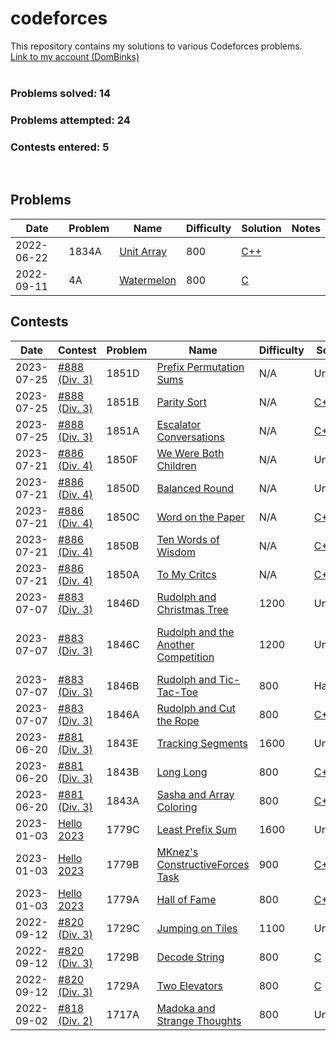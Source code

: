 # codeforces
This repository contains my solutions to various Codeforces problems.
<br>[Link to my account (DomBinks)](https://codeforces.com/profile/DomBinks/)<br>
<br>
### Problems solved: 14
### Problems attempted: 24
### Contests entered: 5
<br>

## Problems
| Date | Problem | Name | Difficulty | Solution | Notes |
| ---- | ------- | ---- | ---------- | -------- | ----- |
| 2022-06-22 | 1834A | [Unit Array](https://codeforces.com/problemset/problem/1834/A/) | 800 | [C++](./problems/1834A-Unit-Array.cpp) | |
| 2022-09-11 | 4A | [Watermelon](https://codeforces.com/problemset/problem/4/A/) | 800 | [C](./problems/4A-Watermelon.c) | |

## Contests 
| Date | Contest | Problem | Name | Difficulty | Solution | Notes |
| ---- | ------- | ------- | ---- | ---------- | -------- | --------------------- |
| 2023-07-25 | [#888 (Div. 3)](https://codeforces.com/contest/1851/) | 1851D | [Prefix Permutation Sums](https://codeforces.com/contest/1851/problem/D/) | N/A | Unsolved | |
| 2023-07-25 | [#888 (Div. 3)](https://codeforces.com/contest/1851/) | 1851B | [Parity Sort](https://codeforces.com/contest/1851/problem/B/) | N/A | [C++](./contests/888/b.cpp) | |
| 2023-07-25 | [#888 (Div. 3)](https://codeforces.com/contest/1851/) | 1851A | [Escalator Conversations](https://codeforces.com/contest/1851/problem/A/) | N/A | [C++](./contests/888/a.cpp) | |
| 2023-07-21 | [#886 (Div. 4)](https://codeforces.com/contest/1850/) | 1850F | [We Were Both Children](https://codeforces.com/contest/1850/problem/F/) | N/A | Unsolved | |
| 2023-07-21 | [#886 (Div. 4)](https://codeforces.com/contest/1850/) | 1850D | [Balanced Round](https://codeforces.com/contest/1850/problem/D/) | N/A | Unsolved | |
| 2023-07-21 | [#886 (Div. 4)](https://codeforces.com/contest/1850/) | 1850C | [Word on the Paper](https://codeforces.com/contest/1850/problem/C/) | N/A | [C++](./contests/886/c.cpp) | |
| 2023-07-21 | [#886 (Div. 4)](https://codeforces.com/contest/1850/) | 1850B | [Ten Words of Wisdom](https://codeforces.com/contest/1850/problem/B/) | N/A | [C++](./contests/886/b.cpp) | |
| 2023-07-21 | [#886 (Div. 4)](https://codeforces.com/contest/1850/) | 1850A | [To My Critcs](https://codeforces.com/contest/1850/problem/A/) | N/A | [C++](./contests/886/a.cpp) | |
| 2023-07-07 | [#883 (Div. 3)](https://codeforces.com/contest/1846/) | 1846D | [Rudolph and Christmas Tree](https://codeforces.com/contest/1846/problem/D/) | 1200 | Unsolved | |
| 2023-07-07 | [#883 (Div. 3)](https://codeforces.com/contest/1846/) | 1846C | [Rudolph and the Another Competition](https://codeforces.com/contest/1846/problem/C/) | 1200 | Unsolved | Hash map, Priority queue |
| 2023-07-07 | [#883 (Div. 3)](https://codeforces.com/contest/1846/) | 1846B | [Rudolph and Tic-Tac-Toe](https://codeforces.com/contest/1846/problem/B/) | 800 | Hacked | |
| 2023-07-07 | [#883 (Div. 3)](https://codeforces.com/contest/1846/) | 1846A | [Rudolph and Cut the Rope](https://codeforces.com/contest/1846/problem/A/) | 800 | [C++](./contests/883/A.cpp) | |
| 2023-06-20 | [#881 (Div. 3)](https://codeforces.com/contest/1843/) | 1843E | [Tracking Segments](https://codeforces.com/contest/1843/problem/E/) | 1600 | Unsolved | |
| 2023-06-20 | [#881 (Div. 3)](https://codeforces.com/contest/1843/) | 1843B | [Long Long](https://codeforces.com/contest/1843/problem/B/) | 800 | [C++](./contests/881/B.cpp) | |
| 2023-06-20 | [#881 (Div. 3)](https://codeforces.com/contest/1843/) | 1843A | [Sasha and Array Coloring](https://codeforces.com/contest/1843/problem/A/) | 800 | [C++](./contests/881/A.cpp) | |
| 2023-01-03 | [Hello 2023](https://codeforces.com/contest/1779/) | 1779C | [Least Prefix Sum](https://codeforces.com/contest/1779/problem/C/) | 1600 | Unsolved | |
| 2023-01-03 | [Hello 2023](https://codeforces.com/contest/1779/) | 1779B | [MKnez's ConstructiveForces Task](https://codeforces.com/contest/1779/problem/B/) | 900 | [C++](./contests/Hello2023/B.cpp) | |
| 2023-01-03 | [Hello 2023](https://codeforces.com/contest/1779/) | 1779A | [Hall of Fame](https://codeforces.com/contest/1779/problem/A/) | 800 | [C++](./contests/Hello2023/A.cpp) | |
| 2022-09-12 | [#820 (Div. 3)](https://codeforces.com/contest/1729/) | 1729C | [Jumping on Tiles](https://codeforces.com/contest/1729/problem/C/) | 1100 | Unsolved | |
| 2022-09-12 | [#820 (Div. 3)](https://codeforces.com/contest/1729/) | 1729B | [Decode String](https://codeforces.com/contest/1729/problem/B/) | 800 | [C](./contests/820/B.c) | |
| 2022-09-12 | [#820 (Div. 3)](https://codeforces.com/contest/1729/) | 1729A | [Two Elevators](https://codeforces.com/contest/1729/problem/A/) | 800 | [C](./contests/820/A.c) | |
| 2022-09-02 | [#818 (Div. 2)](https://codeforces.com/contest/1717/) | 1717A | [Madoka and Strange Thoughts](https://codeforces.com/contest/1717/problem/A/) | 800 | Unsolved | |
